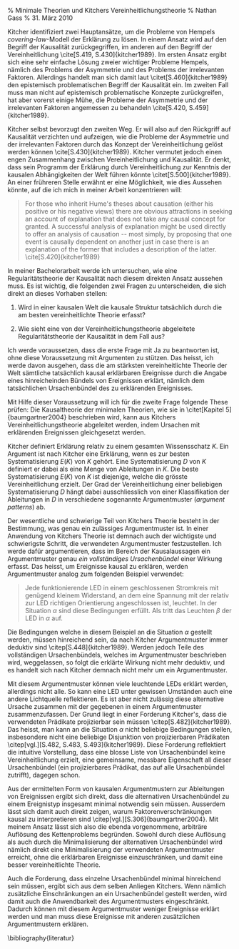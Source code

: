 % Minimale Theorien und Kitchers Vereinheitlichungstheorie
% Nathan Gass
% 31. März 2010

Kitcher identifiziert zwei Hauptansätze, um die Probleme von Hempels
*covering-law*-Modell der Erklärung zu lösen. In einem Ansatz wird auf
den Begriff der Kausalität zurückgegriffen, im anderen auf den Begriff
der Vereinheitlichung \cite[S.419, S.430]{kitcher1989}. Im ersten
Ansatz ergibt sich eine sehr einfache Lösung zweier wichtiger Probleme
Hempels, nämlich des Problems der Asymmetrie und des Problems der
irrelevanten Faktoren. Allerdings handelt man sich damit laut
\citet[S.460]{kitcher1989} den epistemisch problematischen Begriff der
Kausalität ein. Im zweiten Fall muss man nicht auf epistemisch
problematische Konzepte zurückgreifen, hat aber vorerst einige Mühe,
die Probleme der Asymmetrie und der irrelevanten Faktoren angemessen
zu behandeln \cite[S.420, S.459]{kitcher1989}.

Kitcher selbst bevorzugt den zweiten Weg. Er will also auf den
Rückgriff auf Kausalität verzichten und aufzeigen, wie die Probleme
der Asymmetrie und der irrelevanten Faktoren durch das Konzept der
Vereinheitlichung gelöst werden können
\cite[S.430]{kitcher1989}. Kitcher vermutet jedoch einen engen
Zusammenhang zwischen Vereinheitlichung und Kausalität. Er denkt, dass
sein Programm der Erklärung durch Vereinheitlichung zur Kenntnis der
kausalen Abhängigkeiten der Welt führen könnte
\citet[S.500]{kitcher1989}. An einer frühreren Stelle erwähnt er eine
Möglichkeit, wie dies Aussehen könnte, auf die ich mich in meiner
Arbeit konzentrieren will:

> For those who inherit Hume's theses about causation (either his
> positive or his negative views) there are obvious attractions in
> seeking an account of explanation that does not take any causal
> concept for granted. A successful analysis of explanation might be
> used directly to offer an analysis of causation -- most simply, by
> proposing that one event is causally dependent on another just in
> case there is an explanation of the former that includes a
> description of the latter. \cite[S.420]{kitcher1989}

In meiner Bachelorarbeit werde ich untersuchen, wie eine
Regularitätstheorie der Kausalität nach diesem direkten
Ansatz aussehen muss. Es ist wichtig, die folgenden zwei Fragen zu
unterscheiden, die sich direkt an dieses Vorhaben stellen:

1. Wird in einer kausalen Welt die kausale Struktur tatsächlich durch
   die am besten vereinheitlichte Theorie erfasst?

2. Wie sieht eine von der Vereinheitlichungstheorie abgeleitete
   Regularitätstheorie der Kausalität in dem Fall aus?

Ich werde voraussetzen, dass die erste Frage mit Ja zu beantworten
ist, ohne diese Voraussetzung mit Argumenten zu stützen. Das heisst,
ich werde davon ausgehen, dass die am stärksten vereinheitlichte
Theorie der Welt sämtliche tatsächlich kausal erklärbaren Ereignisse
durch die Angabe eines hinreicheinden Bündels von Ereignissen erklärt,
nämlich dem tatsächlichen Ursachenbündel des zu erklärenden
Ereignisses.

Mit Hilfe dieser Voraussetzung will ich für die zweite Frage folgende
These prüfen: Die Kausaltheorie der minimalen Theorien, wie sie in
\citet[Kapitel 5]{baumgartner2004} beschrieben wird, kann aus Kitchers
Vereinheitlichungstheorie abgeleitet werden, indem Ursachen mit
erklärenden Ereignissen gleichgesetzt werden.

Kitcher definiert Erklärung relativ zu einem gesamten Wissensschatz
$K$. Ein Argument ist nach Kitcher eine Erklärung, wenn es zur besten
Systematisierung $E(K)$ von $K$ gehört. Eine Systematisierung $D$ von
$K$ definiert er dabei als eine Menge von Ableitungen in $K$. Die
beste Systematisierung $E(K)$ von $K$ ist diejenige, welche die
grösste Vereinheitlichung erzielt. Der Grad der Vereinheitlichung
einer beliebigen Systematisierung $D$ hängt dabei ausschliesslich von
einer Klassifikation der Ableitungen in $D$ in verschiedene sogenannte
Argumentmuster (*argument patterns*) ab.

Der wesentliche und schwierige Teil von Kitchers Theorie besteht in
der Bestimmung, was genau ein zulässiges Argumentmuster ist. In einer
Anwendung von Kitchers Theorie ist demnach auch der wichtigste und
schwierigste Schritt, die verwendeten Argumentmuster
festzustellen. Ich werde dafür argumentieren, dass im Bereich der
Kausalaussagen ein Argumentmuster genau *ein vollständiges
Ursachenbündel* einer Wirkung erfasst. Das heisst, um Ereignisse
kausal zu erklären, werden Argumentmuster analog zum folgenden
Beispiel verwendet:

> Jede funktionierende LED in einem geschlossenen Stromkreis mit
> genügend kleinem Widerstand, an dem eine Spannung mit der relativ
> zur LED richtigen Orientierung angeschlossen ist, leuchtet. In der
> Situation $\alpha$ sind diese Bedingungen erfüllt. Als tritt das
> Leuchten $\beta$ der LED in $\alpha$ auf.

Die Bedingungen welche in diesem Beispiel an die Situation $\alpha$
gestellt werden, müssen hinreichend sein, da nach Kitcher
Argumentmuster immer deduktiv sind \citep[S.448]{kitcher1989}. Werden
jedoch Teile des vollständigen Ursachenbündels, welches im
Argumentmuster beschrieben wird, weggelassen, so folgt die erklärte
Wirkung nicht mehr deduktiv, und es handelt sich nach Kitcher demnach
nicht mehr um ein Argumentmuster.

Mit diesem Argumentmuster können viele leuchtende LEDs erklärt werden,
allerdings nicht alle. So kann eine LED unter gewissen Umständen auch
eine andere Lichtquelle reflektieren. Es ist aber nicht zulässig diese
alternative Ursache zusammen mit der gegebenen in einem Argumentmuster
zusammenzufassen. Der Grund liegt in einer Forderung Kitcher's, dass
die verwendeten Prädikate projizierbar sein müssen
\citep[S.482]{kitcher1989}. Das heisst, man kann an die Situation
$\alpha$ nicht beliebige Bedingungen stellen, insbesondere nicht eine
beliebige Disjunktion von projizierbaren Prädikaten
\citep[vgl.][S.482, S.483, S.493]{kitcher1989}. Diese Forderung
reflektiert die intuitive Vorstellung, dass eine blosse Liste von
Ursachenbündel keine Vereinheitlichung erzielt, eine gemeinsame,
messbare Eigenschaft all dieser Ursachenbündel (ein projizierbares
Prädikat, das auf alle Ursachenbündel zutrifft), dagegen schon.

Aus der ermittelten Form von kausalen Argumentmustern zur Ableitungen
von Ereignissen ergibt sich direkt, dass die alternativen
Ursachenbündel zu einem Ereignistyp insgesamt minimal notwendig sein
müssen. Ausserdem lässt sich damit auch direkt zeigen, warum
Faktorenverschränkungen kausal zu interpretieren sind
\citep[vgl.][S.306]{baumgartner2004}. Mit meinem Ansatz lässt sich
also die ebenda vorgenommene, arbiträre Auflösung des Kettenproblems
begründen. Sowohl durch diese Auflösung als auch durch die
Minimalisierung der alternativen Ursachenbündel wird nämlich direkt
eine Minimalisierung der verwendeten Argumentmuster erreicht, ohne die
erklärbaren Ereignisse einzuschränken, und damit eine besser
vereinheitlichte Theorie.

Auch die Forderung, dass einzelne Ursachenbündel minimal hinreichend
sein müssen, ergibt sich aus dem selben Anliegen Kitchers.  Wenn
nämlich zusätzliche Einschränkungen an ein Ursachenbündel gestellt
werden, wird damit auch die Anwendbarkeit des Argumentmusters
eingeschränkt. Dadurch können mit diesem Argumentmuster weniger
Ereignisse erklärt werden und man muss diese Ereignisse mit anderen
zusätzlichen Argumentmustern erklären.


\bibliography{literatur}
